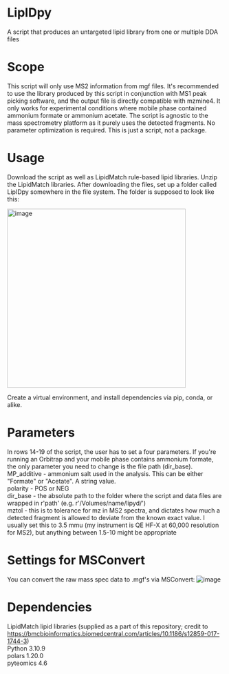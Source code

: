 # LipIDpy
A script that produces an untargeted lipid library from one or multiple DDA files

# Scope
This script will only use MS2 information from mgf files. It's recommended to use the library produced by this script in conjunction with MS1 peak picking software, and the output file is directly compatible with mzmine4. It only works for experimental conditions where mobile phase contained ammonium formate or ammonium acetate.
The script is agnostic to the mass spectrometry platform as it purely uses the detected fragments. No parameter optimization is required.
This is just a script, not a package.

# Usage
Download the script as well as LipidMatch rule-based lipid libraries. Unzip the LipidMatch libraries. After downloading the files, set up a folder called LipIDpy somewhere in the file system. 
The folder is supposed to look like this:</br>

<img width="415" alt="image" src="https://github.com/user-attachments/assets/321f4cb2-24cf-43fa-8eb5-39d3222ded7a" />

Create a virtual environment, and install dependencies via pip, conda, or alike.

# Parameters
In rows 14-19 of the script, the user has to set a four parameters. If you're running an Orbitrap and your mobile phase contains ammonium formate, the only parameter you
need to change is the file path (dir_base).</br>
MP_additive - ammonium salt used in the analysis. This can be either "Formate" or "Acetate". A string value.</br>
polarity - POS or NEG</br>
dir_base - the absolute path to the folder where the script and data files are wrapped in r'path' (e.g. r'/Volumes/name/lipyd/')</br>
mztol - this is to tolerance for mz in MS2 spectra, and dictates how much a detected fragment is allowed to deviate from the known exact value. I usually set this to 3.5 mmu (my instrument is QE HF-X at 60,000 resolution for MS2), but anything between 1.5-10 might be appropriate

# Settings for MSConvert
You can convert the raw mass spec data to .mgf's via MSConvert:
![image](https://github.com/user-attachments/assets/41167f3e-1844-4fc6-afae-ad7680747e7d)

# Dependencies
LipidMatch lipid libraries (supplied as a part of this repository; credit to https://bmcbioinformatics.biomedcentral.com/articles/10.1186/s12859-017-1744-3)<br/> 
Python 3.10.9 <br/>
polars 1.20.0 <br/>
pyteomics 4.6 <br/>

